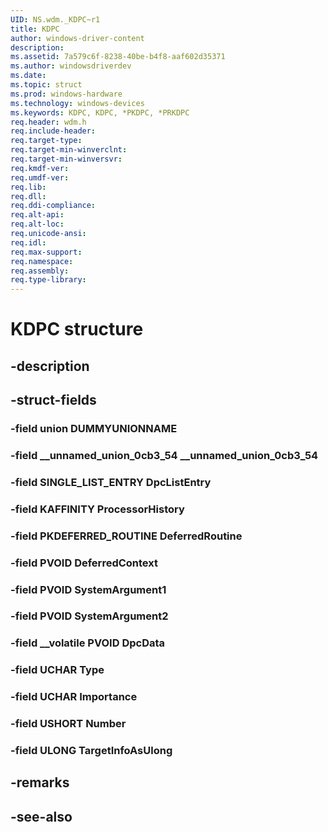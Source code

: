 ```yaml
---
UID: NS.wdm._KDPC~r1
title: KDPC
author: windows-driver-content
description: 
ms.assetid: 7a579c6f-8238-40be-b4f8-aaf602d35371
ms.author: windowsdriverdev
ms.date: 
ms.topic: struct
ms.prod: windows-hardware
ms.technology: windows-devices
ms.keywords: KDPC, KDPC, *PKDPC, *PRKDPC
req.header: wdm.h
req.include-header:
req.target-type:
req.target-min-winverclnt:
req.target-min-winversvr:
req.kmdf-ver:
req.umdf-ver:
req.lib:
req.dll:
req.ddi-compliance:
req.alt-api:
req.alt-loc:
req.unicode-ansi:
req.idl:
req.max-support:
req.namespace:
req.assembly:
req.type-library:
---
```


# KDPC structure

## -description



## -struct-fields

### -field union DUMMYUNIONNAME			
 	
### -field __unnamed_union_0cb3_54 __unnamed_union_0cb3_54			
 	
### -field SINGLE_LIST_ENTRY DpcListEntry			
 	
### -field KAFFINITY ProcessorHistory			
 	
### -field PKDEFERRED_ROUTINE DeferredRoutine			
 	
### -field PVOID DeferredContext			
 	
### -field PVOID SystemArgument1			
 	
### -field PVOID SystemArgument2			
 	
### -field __volatile PVOID DpcData			
 	
### -field UCHAR Type			
 	
### -field UCHAR Importance			
 	
### -field USHORT Number			
 	
### -field ULONG TargetInfoAsUlong			
 	
## -remarks

## -see-also